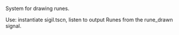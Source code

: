 System for drawing runes.

Use: instantiate sigil.tscn, listen to output Runes from the rune_drawn signal.
